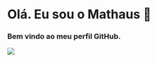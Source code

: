 # Olá. Eu sou o Mathaus 👋
### Bem vindo ao meu perfil GitHub.


<img src="https://cdn.jsdelivr.net/gh/devicons/devicon/icons/git/git-original.svg" />
